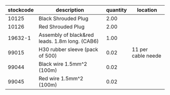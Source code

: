 |stockcode|description|quantity|location|
|---------|-----------|--------|--------|
|10125|Black Shrouded Plug|2.00||
|10126|Red Shrouded Plug|2.00||
|19632-1|Assembly of black&red leads. 1.8m long. (CAB6)|1.00||
|99015|H30 rubber sleeve (pack of 500)|0.02|11 per cable neede|
|99044|Black wire 1.5mm^2 (100m)|0.02||
|99045|Red wire 1.5mm^2 (100m)|0.02||
